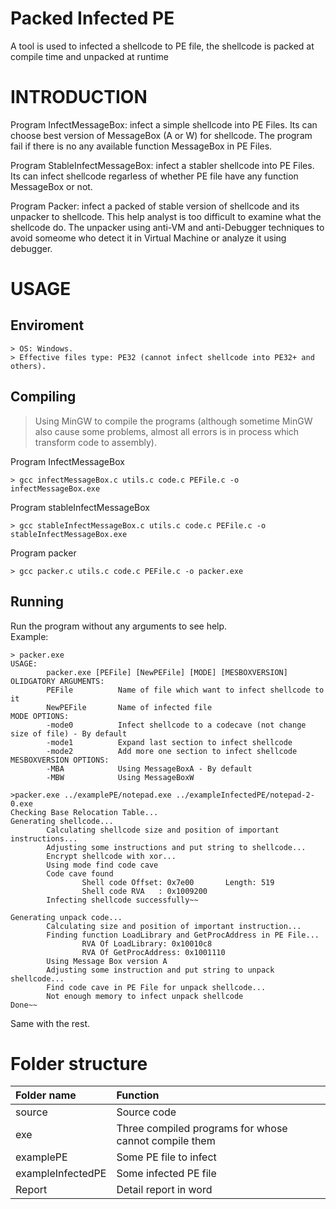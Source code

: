 # Packed Infected PE
A tool is used to infected a shellcode to PE file, the shellcode is packed at compile time and unpacked at runtime

# INTRODUCTION
Program InfectMessageBox: infect a simple shellcode into PE Files. Its can choose best version of MessageBox (A or W) for shellcode. The program fail if there is no any available function MessageBox in PE Files.  

Program StableInfectMessageBox: infect a stabler shellcode into PE Files. Its can infect shellcode regarless of whether PE file have any function MessageBox or not.  

Program Packer: infect a packed of stable version of shellcode and its unpacker to shellcode. This help analyst is too difficult to examine what the shellcode do. The unpacker using anti-VM and anti-Debugger techniques to avoid someome who detect it in Virtual Machine or analyze it using debugger.

# USAGE
## Enviroment
```
> OS: Windows.  
> Effective files type: PE32 (cannot infect shellcode into PE32+ and others).
```
## Compiling
>Using MinGW to compile the programs (although sometime MinGW also cause some problems, almost all errors is in process which transform code to assembly).  

Program InfectMessageBox
```
> gcc infectMessageBox.c utils.c code.c PEFile.c -o infectMessageBox.exe
```

Program stableInfectMessageBox
```
> gcc stableInfectMessageBox.c utils.c code.c PEFile.c -o stableInfectMessageBox.exe
```

Program packer
```
> gcc packer.c utils.c code.c PEFile.c -o packer.exe
```

## Running
Run the program without any arguments to see help.  
Example:
```
> packer.exe
USAGE:
        packer.exe [PEFile] [NewPEFile] [MODE] [MESBOXVERSION]
OLIDGATORY ARGUMENTS:
        PEFile          Name of file which want to infect shellcode to it
        NewPEFile       Name of infected file
MODE OPTIONS:
        -mode0          Infect shellcode to a codecave (not change size of file) - By default
        -mode1          Expand last section to infect shellcode
        -mode2          Add more one section to infect shellcode
MESBOXVERSION OPTIONS:
        -MBA            Using MessageBoxA - By default
        -MBW            Using MessageBoxW
```

```
>packer.exe ../examplePE/notepad.exe ../exampleInfectedPE/notepad-2-0.exe
Checking Base Relocation Table...
Generating shellcode...
        Calculating shellcode size and position of important instructions...
        Adjusting some instructions and put string to shellcode...
        Encrypt shellcode with xor...
        Using mode find code cave
        Code cave found
                Shell code Offset: 0x7e00       Length: 519
                Shell code RVA   : 0x1009200
        Infecting shellcode successfully~~

Generating unpack code...
        Calculating size and position of important instruction...
        Finding function LoadLibrary and GetProcAddress in PE File...
                RVA Of LoadLibrary: 0x10010c8
                RVA Of GetProcAddress: 0x1001110
        Using Message Box version A
        Adjusting some instruction and put string to unpack shellcode...
        Find code cave in PE File for unpack shellcode...
        Not enough memory to infect unpack shellcode
Done~~
```
Same with the rest.
# Folder structure
|Folder name|Function|
|:---------|:------|
|source| Source code|
|exe|Three compiled programs for whose cannot compile them|
|examplePE|Some PE file to infect|
|exampleInfectedPE|Some infected PE file|
|Report|Detail report in word|
